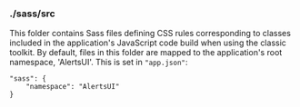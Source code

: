 ### ./sass/src

This folder contains Sass files defining CSS rules corresponding to classes
included in the application's JavaScript code build when using the classic toolkit.
By default, files in this folder are mapped to the application's root namespace, 'AlertsUI'.
This is set in `"app.json"`:

    "sass": {
        "namespace": "AlertsUI"
    }